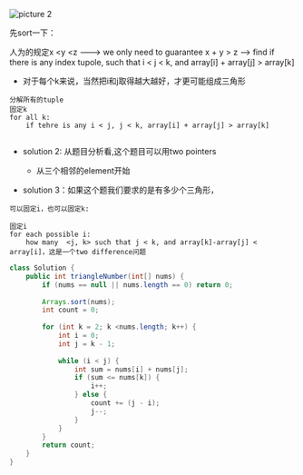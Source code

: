 
![picture 2](https://i.loli.net/2021/10/31/L7cm3SWsnqx9PGQ.png)  


先sort一下：

人为的规定x <y <z ---> we only need to guarantee x + y > z
--> find if there is any index tupole, such that i < j  < k, and array[i] + array[j] > array[k]


- 对于每个k来说，当然把i和j取得越大越好，才更可能组成三角形

```
分解所有的tuple
固定k
for all k:
    if tehre is any i < j, j < k, array[i] + array[j] > array[k]


```

- solution 2:  从题目分析看,这个题目可以用two pointers
  - 从三个相邻的element开始

- solution 3：如果这个题我们要求的是有多少个三角形，

```
可以固定i，也可以固定k:

固定i
for each possible i:
    how many  <j, k> such that j < k, and array[k]-array[j] < array[i]，这是一个two difference问题
```


```java
class Solution {
    public int triangleNumber(int[] nums) {
        if (nums == null || nums.length == 0) return 0;
        
        Arrays.sort(nums);
        int count = 0;
        
        for (int k = 2; k <nums.length; k++) {
            int i = 0;
            int j = k - 1;
            
            while (i < j) {
                int sum = nums[i] + nums[j];
                if (sum <= nums[k]) {
                    i++;
                } else {
                    count += (j - i);
                    j--;
                }
            }
        }
        return count;
    }
}
```